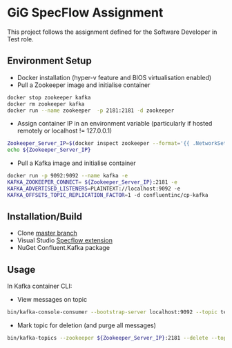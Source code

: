 # GiG SpecFlow Assignment

This project follows the assignment defined for the Software Developer in Test role.

## Environment Setup

- Docker installation (hyper-v feature and BIOS virtualisation enabled)
- Pull a Zookeeper image and initialise container

```bash
docker stop zookeeper kafka
docker rm zookeeper kafka
docker run --name zookeeper  -p 2181:2181 -d zookeeper
```
- Assign container IP in an environment variable (particularly if hosted remotely or localhost != 127.0.0.1)

```bash
Zookeeper_Server_IP=$(docker inspect zookeeper --format='{{ .NetworkSettings.IPAddress }}')
echo ${Zookeeper_Server_IP}
```
- Pull a Kafka image and initialise container

```bash
docker run -p 9092:9092 --name kafka -e
KAFKA_ZOOKEEPER_CONNECT= ${Zookeeper_Server_IP}:2181 -e
KAFKA_ADVERTISED_LISTENERS=PLAINTEXT://localhost:9092 -e
KAFKA_OFFSETS_TOPIC_REPLICATION_FACTOR=1 -d confluentinc/cp-kafka
```

## Installation/Build

- Clone [master branch](https://github.com/ianchetcuti/GigSpecFlowProject)
- Visual Studio [Specflow extension](https://docs.specflow.org/projects/getting-started/en/latest/GettingStarted/Step1.html)
- NuGet Confluent.Kafka package

## Usage

In Kafka container CLI:

- View messages on topic

```bash
bin/kafka-console-consumer --bootstrap-server localhost:9092 --topic test --from-beginning
```

- Mark topic for deletion (and purge all messages)
```bash
bin/kafka-topics --zookeeper ${Zookeeper_Server_IP}:2181 --delete --topic test
```